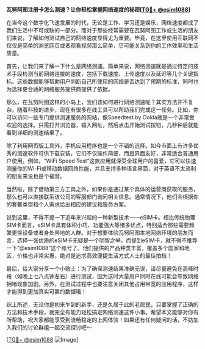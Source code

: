 **瓦努阿图注册卡怎么测速？让你轻松掌握网络速度的秘密[[TG💪+ @esim1088](https://t.me/s/esim1088)]**

在当今这个数字化飞速发展的时代，无论是工作、学习还是娱乐，网络速度都成了我们生活中不可或缺的一部分。而对于那些经常需要在瓦努阿图工作或生活的朋友们来说，了解如何测试自己的网络速度显得尤为重要。毕竟，在这里使用互联网不仅仅是简单的浏览网页或者观看视频那么简单，它可能关系到你的工作效率和生活质量。

首先，让我们来了解一下什么是网络测速。简单来说，网络测速就是通过特定的技术手段检测当前网络连接的速度，包括下载速度、上传速度以及延迟等几个关键指标。这些数据能够帮助用户判断自己所使用的网络是否达到了预期的标准，同时也为选择更合适的网络服务提供商提供了依据。

那么，在瓦努阿图这样的小岛上，我们该如何进行网络测速呢？其实方法并不复杂。随着科技的进步，现在有很多在线工具可以帮助我们完成这一任务。比如，你可以访问一些专门提供测速服务的网站，像Speedtest by Ookla就是一个非常受欢迎的选择。只需打开浏览器，输入网址，然后点击开始测试按钮，几秒钟后就能看到详细的测速结果了。

除了利用网页版工具外，手机应用程序也是一个不错的选择。如今市面上有许多优秀的测速软件可供下载安装，它们不仅操作简便，而且界面友好，非常适合普通用户使用。例如，“WiFi Speed Test”这款应用就深受全球用户的喜爱，它可以快速测量你的Wi-Fi或移动数据网络性能，并且支持多种语言界面，对于英语不太流利的朋友来说也是个福音。

当然啦，除了借助第三方工具之外，如果你是通过某个具体的运营商获取的服务，那么也可以直接联系该公司的客服部门询问相关信息。通常情况下，他们会根据你的套餐类型和个人需求给出相应的建议和服务方案。

说到这里，不得不提一下近年来兴起的一种新型技术——eSIM卡。相比传统物理SIM卡而言，eSIM卡具有体积小巧、功能强大等诸多优点，特别适合那些需要频繁更换设备或者身处异地的人群。对于想要体验瓦努阿图本地网络环境的朋友而言，选择一张优质的eSIM卡无疑是一个明智之举。而提到eSIM卡，就不得不推荐一下“@esim1088”这个账号了。他们提供的产品种类丰富，覆盖多个国家和地区，价格也非常实惠，绝对是追求高效便捷生活方式人士的最佳拍档！

最后，给大家分享一个小贴士：为了确保测速结果准确无误，请尽量避免在高峰时段（如晚上七八点钟左右）进行测试，因为这时大量用户同时在线可能会导致网络拥堵现象加剧。另外，在测试过程中也要注意关闭其他占用带宽的应用程序，这样才能得到更加真实可靠的数据哦！

综上所述，无论你是初来乍到的新手，还是久居于此的老居民，只要掌握了正确的方法和技术手段，就完全有能力轻松搞定网络测速这件小事。希望本文能够对你有所帮助，祝大家都能享受到流畅稳定的上网体验！如果还有任何疑问的话，不妨加入我们的讨论群组一起交流探讨吧～

[[TG💪+ @esim1088](https://t.me/s/esim1088) ![Image](https://i.postimg.cc/4NQfJmqS/Snipaste-2025-05-13-00-14-12.png)]